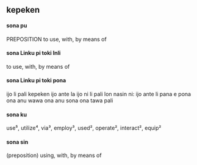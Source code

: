 ## kepeken

#### sona pu

PREPOSITION to use, with, by means of

#### sona Linku pi toki Inli

to use, with, by means of

#### sona Linku pi toki pona

ijo li pali kepeken ijo ante la ijo ni li pali lon nasin ni: ijo ante li pana e pona ona anu wawa ona anu sona ona tawa pali

#### sona ku

use⁵, utilize⁴, via³, employ³, used², operate², interact², equip²

#### sona sin

(preposition) using, with, by means of
